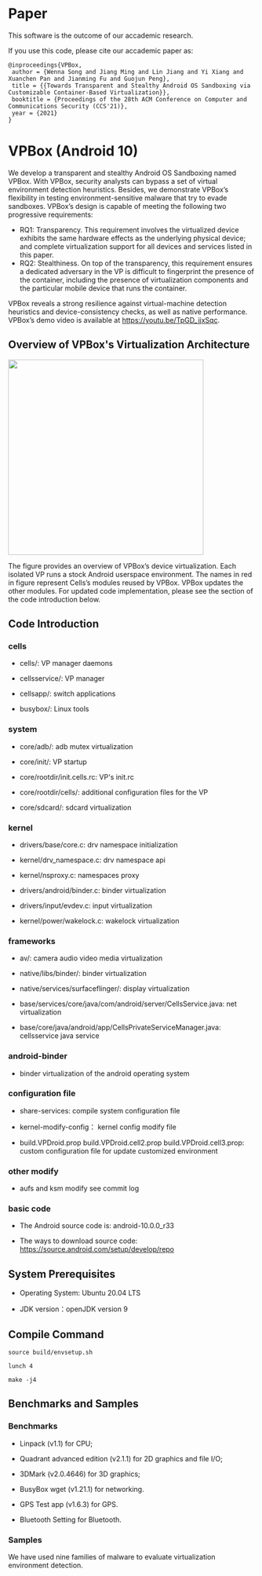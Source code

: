 # Paper

This software is the outcome of our accademic research.

If you use this code, please cite our accademic paper as:

```
@inproceedings{VPBox,
 author = {Wenna Song and Jiang Ming and Lin Jiang and Yi Xiang and Xuanchen Pan and Jianming Fu and Guojun Peng},
 title = {{Towards Transparent and Stealthy Android OS Sandboxing via Customizable Container-Based Virtualization}},
 booktitle = {Proceedings of the 28th ACM Conference on Computer and Communications Security (CCS'21)},
 year = {2021}
} 
```

# VPBox (Android 10)

We develop a transparent and stealthy Android OS Sandboxing named VPBox. With VPBox, security analysts can bypass a set of virtual environment detection heuristics. Besides, we demonstrate VPBox’s flexibility in testing environment-sensitive malware that try to evade sandboxes. VPBox’s design is capable of meeting the following two progressive requirements: 

- RQ1: Transparency. This requirement involves the virtualized device exhibits the same hardware effects as the underlying physical device; and complete virtualization support for all devices and services listed in this paper. 
- RQ2: Stealthiness. On top of the transparency, this requirement ensures a dedicated adversary in the VP is difficult to fingerprint the presence of the container, including the presence of virtualization components and the particular mobile device that runs the container. 

VPBox reveals a strong resilience against virtual-machine detection heuristics and device-consistency checks, as well as native performance. VPBox’s demo video is available at https://youtu.be/TpGD_jjxSqc.  

## Overview of VPBox's Virtualization Architecture

<img src="https://github.com/VPBox/Dev/blob/master/VBOX-Architecture.png" width="398">

The figure provides an overview of VPBox’s device virtualization. Each isolated VP runs a stock Android userspace environment. The names in red in figure represent Cells’s modules reused by VPBox. VPBox updates the other modules. For updated code implementation, please see the section of the code introduction below. 

## Code Introduction



### cells
  - cells/: VP manager daemons
    
  - cellsservice/: VP manager

  - cellsapp/: switch applications

  - busybox/: Linux tools

### system
  - core/adb/: adb mutex virtualization

  - core/init/: VP startup

  - core/rootdir/init.cells.rc: VP's init.rc

  - core/rootdir/cells/: additional configuration files for the VP

  - core/sdcard/: sdcard virtualization

### kernel
  - drivers/base/core.c: drv namespace initialization

  - kernel/drv_namespace.c: drv namespace api

  - kernel/nsproxy.c: namespaces proxy

  - drivers/android/binder.c: binder virtualization

  - drivers/input/evdev.c: input virtualization

  - kernel/power/wakelock.c: wakelock virtualization

### frameworks
  - av/: camera audio video media virtualization

  - native/libs/binder/: binder virtualization

  - native/services/surfaceflinger/: display virtualization

  - base/services/core/java/com/android/server/CellsService.java: net virtualization

  - base/core/java/android/app/CellsPrivateServiceManager.java: cellsservice java service

### android-binder
  - binder virtualization  of the android operating system

### configuration file

  - share-services: compile system configuration file

  - kernel-modify-config： kernel config modify file

  - build.VPDroid.prop build.VPDroid.cell2.prop build.VPDroid.cell3.prop:  custom configuration file for update customized environment

### other modify

  - aufs and ksm modify see commit log

### basic code 

- The Android source code is:  android-10.0.0_r33

- The ways to download source code:  https://source.android.com/setup/develop/repo

## System Prerequisites

- Operating System: Ubuntu 20.04 LTS

- JDK version：openJDK version 9

## Compile Command

`source build/envsetup.sh`

`lunch 4`

`make -j4`


## Benchmarks and Samples

### Benchmarks 

- Linpack (v1.1) for CPU; 

- Quadrant advanced edition (v2.1.1) for 2D graphics and file I/O; 

- 3DMark (v2.0.4646) for 3D graphics;

- BusyBox wget (v1.21.1) for networking.

- GPS Test app (v1.6.3) for GPS.

- Bluetooth Setting for Bluetooth. 

### Samples  

We have used nine families of malware to evaluate virtualization environment detection.








